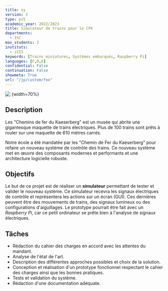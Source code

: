 ```yaml
---
title: xy
version: 3
type: ps5
academic_year: 2022/2023
title: Simulateur de trains pour le CFK
departments:
  - ISC
max_students: 2
instituts:
  - iSIS
keywords: [Trains miniatures, Systèmes embarqués, Raspberry Pi]
languages: [F,D,E]
confidential: False
continuation: False
showmeta: True
url: "/jp/custom/foo"
---
```


![&nbsp;](./img/cfk.jpg){width=70%}

## Description

Les "Chemins de fer du Kaeserberg" est un musée qui abrite une gigantesque
maquette de trains électriques. Plus de 100 trains sont prêts à rouler
sur une maquette de 610 mètres carrés.

Notre école a été mandatée par les "Chemin de Fer du Kaeserberg" pour refaire
un nouveau système de contrôle des trains. Ce nouveau système met en œuvre
des composants modernes et performants et une architecture logicielle
robuste.

## Objectifs

Le but de ce projet est de réaliser un **simulateur** permettant de
tester et valider le nouveau système. Ce simulateur recevra les signaux
électriques de contrôle et représentera les actions sur un écran (GUI).
Ces dernières peuvent être des mouvements de trains, des signaux lumineux
ou des configurations d'aiguillages. Le prototype pourrait être fait
avec un _Raspberry Pi_, car ce petit ordinateur se prête bien à l'analyse
de signaux électriques.

## Tâches

- Rédaction du cahier des charges en accord avec les attentes du mandant.
- Analyse de l'état de l'art.
- Description des différentes approches possibles et choix de la solution.
- Conception et réalisation d'un prototype fonctionnel respectant le cahier
  des charges ainsi que les bonnes pratiques.
- Tests et validation du système.
- Rédaction d'une documentation adéquate.
